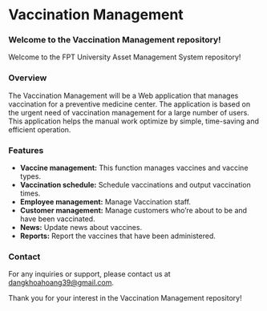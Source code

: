 # Vaccination Management

### Welcome to the Vaccination Management repository!

Welcome to the FPT University Asset Management System repository!

### Overview

The Vaccination Management will be a Web application that manages vaccination for a preventive medicine center. The application is based on the urgent need of vaccination management for a large number of users. This application helps the manual work optimize by simple, time-saving and efficient operation.

### Features

- **Vaccine management:** This function manages vaccines and vaccine types.
- **Vaccination schedule:** Schedule vaccinations and output vaccination times.
- **Employee management:** Manage Vaccination staff.
- **Customer management:** Manage customers who’re about to be and have been vaccinated.
- **News:** Update news about vaccines.
- **Reports:** Report the vaccines that have been administered.

### Contact

For any inquiries or support, please contact us at dangkhoahoang39@gmail.com.

Thank you for your interest in the Vaccination Management repository!
